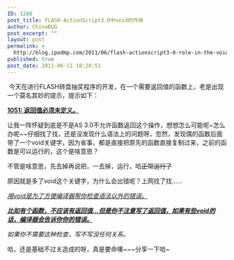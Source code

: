 ```yaml
---
ID: 1280
post_title: FLASH-ActionScript3.0中void的作用
author: ChinaBUG
post_excerpt: ""
layout: post
permalink: >
  http://blog.ipodmp.com/2011/06/flash-actionscript3-0-role-in-the-void.html
published: true
post_date: 2011-06-11 10:20:51
---
```

 今天在进行FLASH转盘抽奖程序的开发，在一个需要返回值的函数上，老是出现一个莫名其妙的提示，提示如下：

<strong><span style="text-decoration: underline;">1051: 返回值必须未定义。</span></strong>

让我一阵怀疑到底是不是AS 3.0不允许函数返回这个操作，想想怎么可能呢~怎么办呢~~仔细找了找，还是没发现什么语法上的问题呀，忽然，发现偶的函数后面带了一个void关键字，因为省事，都是直接把原先的函数直接复制过来，之前的函数是可以运行的，这个是啥意思？

不管是啥意思，先去掉再说把，一去掉，运行，哈~~正常运行了~~

原因就是多了void这个关键字，为什么会出错呢？上网找了找......

<span style="text-decoration: underline;"><em>用void是为了方便编译器帮你检查语法以外的错误。</em></span>

<strong><span style="text-decoration: underline;"><em>比如有个函数，不应该有返回值...但是你不注意写了返回值，如果有些void的话，编译器会告诉你你的错误。</em></span></strong>

<em>如果你不需要这种检查，写不写没任何关系。</em>

哈，还是基础不过关造成的呀，真是要命噢~~~分享一下哈~